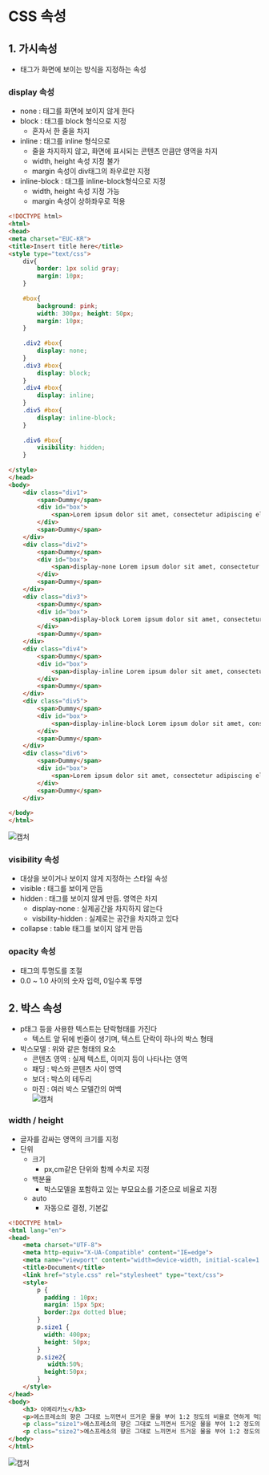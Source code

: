 # CSS 속성
## 1. 가시속성
- 태그가 화면에 보이는 방식을 지정하는 속성

### display 속성
- none : 태그를 화면에 보이지 않게 한다
- block : 태그를 block 형식으로 지정
  - 혼자서 한 줄을 차지
- inline : 태그를 inline 형식으로
  - 줄을 차지하지 않고, 화면에 표시되는 콘텐츠 만큼만 영역을 차지
  - width, height 속성 지정 불가
  - margin 속성이 div태그의 좌우로만 지정
- inline-block : 태그를 inline-block형식으로 지정   
  - width, height 속성 지정 가능
  - margin 속성이 상하좌우로 적용   



```html
<!DOCTYPE html>
<html>
<head>
<meta charset="EUC-KR">
<title>Insert title here</title>
<style type="text/css">
	div{
		border: 1px solid gray;
		margin: 10px;
	}
	
	#box{
		background: pink;
		width: 300px; height: 50px;
        margin: 10px;		
	}
	
	.div2 #box{
		display: none;
	}
	.div3 #box{
		display: block;
	}
	.div4 #box{
		display: inline;
	}
	.div5 #box{
		display: inline-block;
	}
	
	.div6 #box{
		visibility: hidden;
	}
	
</style>
</head>
<body>
	<div class="div1">
		<span>Dummy</span>
	    <div id="box">
	        <span>Lorem ipsum dolor sit amet, consectetur adipiscing elit.</span>
	    </div>
	    <span>Dummy</span>			
	</div>
	<div class="div2">
		<span>Dummy</span>
	    <div id="box">
	        <span>display-none Lorem ipsum dolor sit amet, consectetur adipiscing elit.</span>
	    </div>
	    <span>Dummy</span>			
	</div>
	<div class="div3">
		<span>Dummy</span>
	    <div id="box">
	        <span>display-block Lorem ipsum dolor sit amet, consectetur adipiscing elit.</span>
	    </div>
	    <span>Dummy</span>			
	</div>
	<div class="div4">
		<span>Dummy</span>
	    <div id="box">
	        <span>display-inline Lorem ipsum dolor sit amet, consectetur adipiscing elit.</span>
	    </div>
	    <span>Dummy</span>			
	</div>
	<div class="div5">
		<span>Dummy</span>
	    <div id="box">
	        <span>display-inline-block Lorem ipsum dolor sit amet, consectetur adipiscing elit.</span>
	    </div>
	    <span>Dummy</span>			
	</div>
	<div class="div6">
		<span>Dummy</span>
	    <div id="box">
	        <span>Lorem ipsum dolor sit amet, consectetur adipiscing elit.</span>
	    </div>
	    <span>Dummy</span>			
	</div>
	
</body>
</html>
```
![캡처](https://user-images.githubusercontent.com/99188096/166131337-79fad3fc-35b2-43b7-b5cd-630e191c518b.PNG)   

### visibility 속성
- 대상을 보이거나 보이지 않게 지정하는 스타일 속성
- visible : 태그를 보이게 만듬
- hidden : 태그를 보이지 않게 만듬. 영역은 차지
  - display-none : 실제공간을 차지하지 않는다
  - visbility-hidden : 실제로는 공간을 차지하고 있다
- collapse : table 태그를 보이지 않게 만듬   


### opacity 속성
- 태그의 투명도를 조절
- 0.0 ~ 1.0 사이의 숫자 입력, 0일수록 투명

## 2. 박스 속성
- p태그 등을 사용한 텍스트는 단락형태를 가진다
  - 텍스트 앞 뒤에 빈줄이 생기며, 텍스트 단락이 하나의 박스 형태
- 박스모델 : 위와 같은 형태의 요소
  - 콘텐츠 영역 : 실제 텍스트, 이미지 등이 나타나는 영역
  - 패딩 : 박스와 콘텐츠 사이 영역
  - 보더 : 박스의 테두리
  - 마진 : 여러 박스 모델간의 여백   
![캡처](https://user-images.githubusercontent.com/99188096/166131517-cfb7fe6e-ed76-4cd6-aa6f-99f6636e5486.PNG)   

### width / height
- 글자를 감싸는 영역의 크기를 지정
- 단위
  - 크기
    - px,cm같은 단위와 함께 수치로 지정
  - 백분율
    - 박스모델을 포함하고 있는 부모요소를 기준으로 비율로 지정
  - auto
    - 자동으로 결정, 기본값   

```html
<!DOCTYPE html>
<html lang="en">
<head>
    <meta charset="UTF-8">
    <meta http-equiv="X-UA-Compatible" content="IE=edge">
    <meta name="viewport" content="width=device-width, initial-scale=1.0">
    <title>Document</title>
    <link href="style.css" rel="stylesheet" type="text/css">
    <style>
        p {
          padding : 10px;
          margin: 15px 5px;
          border:2px dotted blue; 
        }
        p.size1 {
          width: 400px;
          height: 50px;
        }
        p.size2{
           width:50%;
          height:50px;
        }
    </style>
</head>
<body>
    <h3> 아메리카노</h3>
    <p>에스프레소의 향은 그대로 느끼면서 뜨거운 물을 부어 1:2 정도의 비율로 연하게 먹는 커피다.</p>
    <p class="size1">에스프레소의 향은 그대로 느끼면서 뜨거운 물을 부어 1:2 정도의 비율로 연하게 먹는 커피다.</p>
    <p class="size2">에스프레소의 향은 그대로 느끼면서 뜨거운 물을 부어 1:2 정도의 비율로 연하게 먹는 커피다.</p>
</body>
</html>
```
![캡처](https://user-images.githubusercontent.com/99188096/166131714-390354d0-1cee-4726-acba-29a88f39de6b.PNG)   






